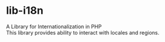 # lib-i18n
 A Library for Internationalization in PHP   
 This library provides ability to interact with locales and regions.   